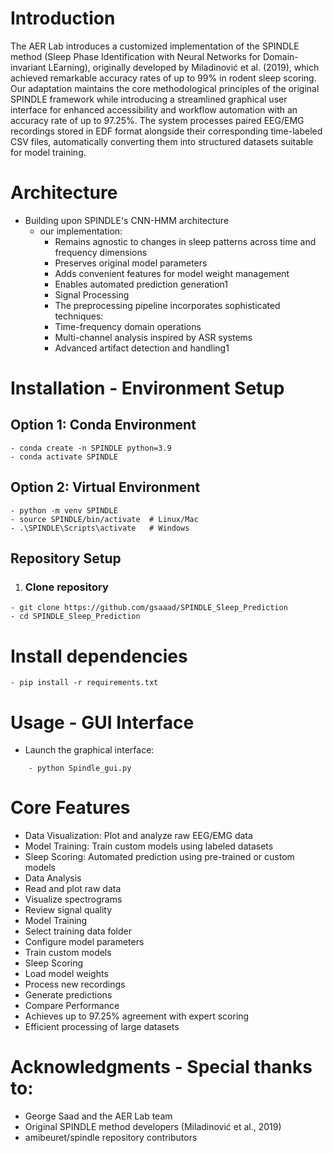 # Introduction
The AER Lab introduces a customized implementation of the SPINDLE method (Sleep Phase Identification with Neural Networks for Domain-invariant LEarning), originally developed by Miladinović et al. (2019), which achieved remarkable accuracy rates of up to 99% in rodent sleep scoring. Our adaptation maintains the core methodological principles of the original SPINDLE framework while introducing a streamlined graphical user interface for enhanced accessibility and workflow automation with an accuracy rate of up to 97.25%. The system processes paired EEG/EMG recordings stored in EDF format alongside their corresponding time-labeled CSV files, automatically converting them into structured datasets suitable for model training.
# Architecture
- Building upon SPINDLE's CNN-HMM architecture 
    - our implementation:
        - Remains agnostic to changes in sleep patterns across time and frequency dimensions
        - Preserves original model parameters
        - Adds convenient features for model weight management
        - Enables automated prediction generation1
        - Signal Processing
        - The preprocessing pipeline incorporates sophisticated techniques:
        - Time-frequency domain operations
        - Multi-channel analysis inspired by ASR systems
        - Advanced artifact detection and handling1
# Installation - Environment Setup

## Option 1: Conda Environment
```
- conda create -n SPINDLE python=3.9
- conda activate SPINDLE
```

##  Option 2: Virtual Environment
```
- python -m venv SPINDLE
- source SPINDLE/bin/activate  # Linux/Mac
- .\SPINDLE\Scripts\activate   # Windows
```

## Repository Setup
1. ###  Clone repository
```
- git clone https://github.com/gsaaad/SPINDLE_Sleep_Prediction
- cd SPINDLE_Sleep_Prediction
```

# Install dependencies
```
- pip install -r requirements.txt
```

# Usage - GUI Interface
- Launch the graphical interface:
```
    - python Spindle_gui.py
```

# Core Features
- Data Visualization: Plot and analyze raw EEG/EMG data
- Model Training: Train custom models using labeled datasets
- Sleep Scoring: Automated prediction using pre-trained or custom models
- Data Analysis
- Read and plot raw data
- Visualize spectrograms
- Review signal quality
- Model Training
- Select training data folder
- Configure model parameters
- Train custom models
- Sleep Scoring
- Load model weights
- Process new recordings
- Generate predictions
- Compare Performance
- Achieves up to 97.25% agreement with expert scoring
- Efficient processing of large datasets


# Acknowledgments - Special thanks to:
- George Saad and the AER Lab team
- Original SPINDLE method developers (Miladinović et al., 2019)
- amibeuret/spindle repository contributors